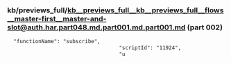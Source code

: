 ### kb/previews_full/kb__previews_full__kb__previews_full__flows__master-first__master-and-slot@auth.har.part048.md.part001.md.part001.md (part 002)

```md
  "functionName": "subscribe",
                                    "scriptId": "11924",
                                    "u
```

```
